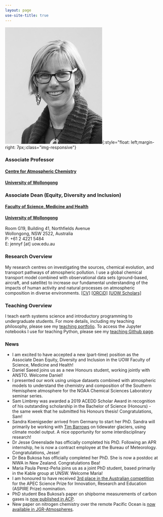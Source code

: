 ```yaml
---
layout: page
use-site-title: true
---
```


![profile-pic](img/jenny-fisher-bnw_med_hr.jpeg){:style="float: left;margin-right: 7px;:class="img-responsive"}
### Associate Professor
#### [Centre for Atmospheric Chemistry](https://www.uow.edu.au/science-medicine-health/research/centre-for-atmospheric-chemistry/)<br />
#### [University of Wollongong](https://www.uow.edu.au/)

### Associate Dean (Equity, Diversity and Inclusion)
#### [Faculty of Science, Medicine and Health](https://www.uow.edu.au/science-medicine-health/)<br />
#### [University of Wollongong](https://www.uow.edu.au/)

Room G19, Building 41, Northfields Avenue  
Wollongong, NSW 2522, Australia  
P: +61 2 4221 5484  
E: jennyf [at] uow.edu.au

### Research Overview
My research centres on investigating the sources, chemical evolution, and transport pathways of atmospheric pollution. I use a global chemical transport model combined with observational data sets (ground-based, aircraft, and satellite) to increase our fundamental understanding of the impacts of human activity and natural processes on atmospheric composition in diverse environments. [[CV]](pdfs/CV_web.pdf) [[ORCiD]](http://orcid.org/0000-0002-2921-1691) [[UOW Scholars]](https://scholars.uow.edu.au/display/jenny_fisher)

### Teaching Overview
I teach earth systems science and introductory programming to undergraduate students. For more details, including my teaching philosophy, please see my [teaching portfolio](https://sites.google.com/view/jfisher-teaching-portfolio/home). To access the Jupyter notebooks I use for teaching Python, please see my [teaching Github page](https://jennyfisher.github.io/computing-modelling-earthsci/).

### News

- I am excited to have accepted a new (part-time) position as the Associate Dean Equity, Diversity and Inclusion in the UOW Faculty of Science, Medicine and Health!
- Daniel Saeed joins us as a new Honours student, working jointly with ANSTO. Welcome Daniel!
- I presented our work using unique datasets combined with atmospheric models to understand the chemistry and composition of the Southern Hemisphere atmosphere for the NOAA Chemical Sciences Laboratory seminar series.
- Sam Limbrey was awarded a 2019 ACEDD Scholar Award in recognition of his outstanding scholarship in the Bachelor of Science (Honours) - the same week that he submitted his Honours thesis! Congratulations, Sam!
- Sandra Koenigseder arrived from Germany to start her PhD. Sandra will primarily be working with [Tim Barrows](https://scholars.uow.edu.au/display/tim_barrows) on tidewater glaciers, using climate model output. A nice opportunity for some interdisciplinary research!
- Dr Jesse Greenslade has officially completed his PhD. Following an APR internship, he is now a contract employee at the Bureau of Meteorology. Congratulations, Jesse!
- Dr Bea Bukosa has officially completed her PhD. She is now a postdoc at NIWA in New Zealand. Congratulations Bea!
- Maria Paula Perez-Peña joins us as a joint PhD student, based primarily in the Kable group at UNSW. Welcome Maria!
- I am honoured to have received [3rd place in the Australian competition](https://www.science.org.au/news-and-events/news-and-media-releases/australian-scientist-running-apec-science-prize) for the APEC Science Prize for Innovation, Research and Education (ASPIRE Prize) nomination.
- PhD student Bea Bukosa’s paper on shipborne measurements of carbon gases is [now published in ACP](https://www.atmos-chem-phys.net/19/7055/2019/).
- New paper on nitrogen chemistry over the remote Pacific Ocean is [now available in JGR-Atmospheres](http://rdcu.be/ba3ZR).
